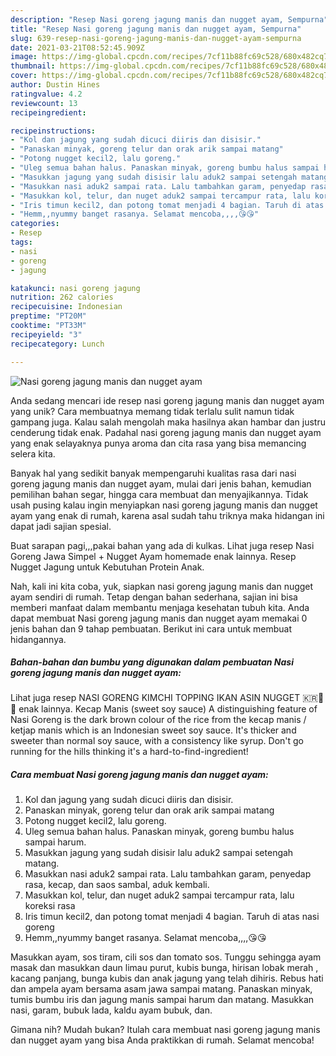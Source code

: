 ```yaml
---
description: "Resep Nasi goreng jagung manis dan nugget ayam, Sempurna"
title: "Resep Nasi goreng jagung manis dan nugget ayam, Sempurna"
slug: 639-resep-nasi-goreng-jagung-manis-dan-nugget-ayam-sempurna
date: 2021-03-21T08:52:45.909Z
image: https://img-global.cpcdn.com/recipes/7cf11b88fc69c528/680x482cq70/nasi-goreng-jagung-manis-dan-nugget-ayam-foto-resep-utama.jpg
thumbnail: https://img-global.cpcdn.com/recipes/7cf11b88fc69c528/680x482cq70/nasi-goreng-jagung-manis-dan-nugget-ayam-foto-resep-utama.jpg
cover: https://img-global.cpcdn.com/recipes/7cf11b88fc69c528/680x482cq70/nasi-goreng-jagung-manis-dan-nugget-ayam-foto-resep-utama.jpg
author: Dustin Hines
ratingvalue: 4.2
reviewcount: 13
recipeingredient:

recipeinstructions:
- "Kol dan jagung yang sudah dicuci diiris dan disisir."
- "Panaskan minyak, goreng telur dan orak arik sampai matang"
- "Potong nugget kecil2, lalu goreng."
- "Uleg semua bahan halus. Panaskan minyak, goreng bumbu halus sampai harum."
- "Masukkan jagung yang sudah disisir lalu aduk2 sampai setengah matang."
- "Masukkan nasi aduk2 sampai rata. Lalu tambahkan garam, penyedap rasa, kecap, dan saos sambal, aduk kembali."
- "Masukkan kol, telur, dan nuget aduk2 sampai tercampur rata, lalu koreksi rasa"
- "Iris timun kecil2, dan potong tomat menjadi 4 bagian. Taruh di atas nasi goreng"
- "Hemm,,nyummy banget rasanya. Selamat mencoba,,,,😘😘"
categories:
- Resep
tags:
- nasi
- goreng
- jagung

katakunci: nasi goreng jagung 
nutrition: 262 calories
recipecuisine: Indonesian
preptime: "PT20M"
cooktime: "PT33M"
recipeyield: "3"
recipecategory: Lunch

---
```



![Nasi goreng jagung manis dan nugget ayam](https://img-global.cpcdn.com/recipes/7cf11b88fc69c528/680x482cq70/nasi-goreng-jagung-manis-dan-nugget-ayam-foto-resep-utama.jpg)

Anda sedang mencari ide resep nasi goreng jagung manis dan nugget ayam yang unik? Cara membuatnya memang tidak terlalu sulit namun tidak gampang juga. Kalau salah mengolah maka hasilnya akan hambar dan justru cenderung tidak enak. Padahal nasi goreng jagung manis dan nugget ayam yang enak selayaknya punya aroma dan cita rasa yang bisa memancing selera kita.

Banyak hal yang sedikit banyak mempengaruhi kualitas rasa dari nasi goreng jagung manis dan nugget ayam, mulai dari jenis bahan, kemudian pemilihan bahan segar, hingga cara membuat dan menyajikannya. Tidak usah pusing kalau ingin menyiapkan nasi goreng jagung manis dan nugget ayam yang enak di rumah, karena asal sudah tahu triknya maka hidangan ini dapat jadi sajian spesial.

Buat sarapan pagi,,,pakai bahan yang ada di kulkas. Lihat juga resep Nasi Goreng Jawa Simpel + Nugget Ayam homemade enak lainnya. Resep Nugget Jagung untuk Kebutuhan Protein Anak.


Nah, kali ini kita coba, yuk, siapkan nasi goreng jagung manis dan nugget ayam sendiri di rumah. Tetap dengan bahan sederhana, sajian ini bisa memberi manfaat dalam membantu menjaga kesehatan tubuh kita. Anda dapat membuat Nasi goreng jagung manis dan nugget ayam memakai 0 jenis bahan dan 9 tahap pembuatan. Berikut ini cara untuk membuat hidangannya.

<!--inarticleads1-->

##### Bahan-bahan dan bumbu yang digunakan dalam pembuatan Nasi goreng jagung manis dan nugget ayam:



Lihat juga resep NASI GORENG KIMCHI TOPPING IKAN ASIN NUGGET 🇰🇷🍯🌿 enak lainnya. Kecap Manis (sweet soy sauce) A distinguishing feature of Nasi Goreng is the dark brown colour of the rice from the kecap manis / ketjap manis which is an Indonesian sweet soy sauce. It&#39;s thicker and sweeter than normal soy sauce, with a consistency like syrup. Don&#39;t go running for the hills thinking it&#39;s a hard-to-find-ingredient! 

<!--inarticleads2-->

##### Cara membuat Nasi goreng jagung manis dan nugget ayam:

1. Kol dan jagung yang sudah dicuci diiris dan disisir.
1. Panaskan minyak, goreng telur dan orak arik sampai matang
1. Potong nugget kecil2, lalu goreng.
1. Uleg semua bahan halus. Panaskan minyak, goreng bumbu halus sampai harum.
1. Masukkan jagung yang sudah disisir lalu aduk2 sampai setengah matang.
1. Masukkan nasi aduk2 sampai rata. Lalu tambahkan garam, penyedap rasa, kecap, dan saos sambal, aduk kembali.
1. Masukkan kol, telur, dan nuget aduk2 sampai tercampur rata, lalu koreksi rasa
1. Iris timun kecil2, dan potong tomat menjadi 4 bagian. Taruh di atas nasi goreng
1. Hemm,,nyummy banget rasanya. Selamat mencoba,,,,😘😘


Masukkan ayam, sos tiram, cili sos dan tomato sos. Tunggu sehingga ayam masak dan masukkan daun limau purut, kubis bunga, hirisan lobak merah , kacang panjang, bunga kubis dan anak jagung yang telah dihiris. Rebus hati dan ampela ayam bersama asam jawa sampai matang. Panaskan minyak, tumis bumbu iris dan jagung manis sampai harum dan matang. Masukkan nasi, garam, bubuk lada, kaldu ayam bubuk, dan. 

Gimana nih? Mudah bukan? Itulah cara membuat nasi goreng jagung manis dan nugget ayam yang bisa Anda praktikkan di rumah. Selamat mencoba!
